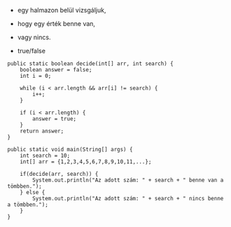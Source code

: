 - egy halmazon belül vizsgáljuk,
- hogy egy érték benne van,
- vagy nincs.

- true/false

```
public static boolean decide(int[] arr, int search) {
	boolean answer = false;
	int i = 0;

	while (i < arr.length && arr[i] != search) {
		i++;
	}

	if (i < arr.length) {
		answer = true;
	}
	return answer;
}

public static void main(String[] args) {
	int search = 10;
	int[] arr = {1,2,3,4,5,6,7,8,9,10,11,...};

	if(decide(arr, search)) {
		System.out.println("Az adott szám: " + search + " benne van a tömbben.");
	} else {
		System.out.println("Az adott szám: " + search + " nincs benne a tömbben.");
	}
}
```
